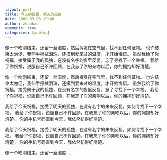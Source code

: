 ```yaml
---
layout: post
title: 今天的祝福，明天的孤独
date: 2009-03-08 19:48
author: zhaohao
comments: true
categories: [weblog]
---
```

像一个吻刚结束，还留一丝湿度，然后挥发在空气里，找不到任何证物。
也许结束太匆促，我伸手擦拭泪珠，还摸到爱来过的温度，才开始悔悟。
虽然我给了你祝福，接受属于我的孤独，在没有名字的夜里反复，忘了寻找下一个幸福。
我给了你祝福，说服自己不许回顾，在我忘了你的亲吻以后，你的拥抱却好清楚。

像一个吻刚结束，还留一丝湿度，然后挥发在空气里，找不到任何证物。
也许结束太匆促，我伸手擦拭泪珠，还摸到爱来过的温度，才开始悔悟。
虽然我给了你祝福，接受属于我的孤独，在没有名字的夜里反复，忘了寻找下一个幸福。
我给了你祝福，说服自己不许回顾，在我忘了你的亲吻以后，你的拥抱却好清楚。

我给了今天祝福，接受了明天的孤独，在没有名字的未来反复，如何寻找下一个幸福。
我给了你祝福，说服自己不许回顾，在我忘了你的亲吻以后，你的拥抱却好清楚。
你的手机号码直到今天，我依然记得好清楚。

我给了今天祝福，接受了明天的孤独，在没有名字的未来反复，如何寻找下一个幸福。
我给了你祝福，说服自己不许回顾，在我忘了你的亲吻以后，你的拥抱却好清楚。
你的手机号码直到今天，我依然记得好清楚。

像一个吻刚结束，还留一丝湿度……
